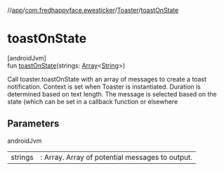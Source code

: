 //[app](../../../index.md)/[com.fredhappyface.ewesticker](../index.md)/[Toaster](index.md)/[toastOnState](toast-on-state.md)

# toastOnState

[androidJvm]\
fun [toastOnState](toast-on-state.md)(strings: [Array](https://kotlinlang.org/api/latest/jvm/stdlib/kotlin/-array/index.html)&lt;[String](https://kotlinlang.org/api/latest/jvm/stdlib/kotlin/-string/index.html)&gt;)

Call toaster.toastOnState with an array of messages to create a toast notification. Context is set when Toaster is instantiated. Duration is determined based on text length. The message is selected based on the state (which can be set in a callback function or elsewhere

## Parameters

androidJvm

| | |
|---|---|
| strings | : Array<String>. Array of potential messages to output. |
